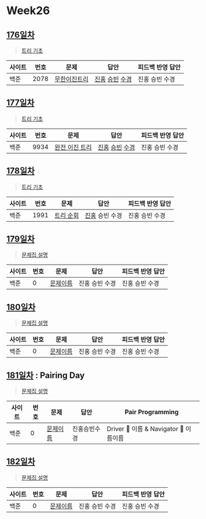 # Week26

## [176일차](Day176)

> [트리 기초](https://www.acmicpc.net/group/workbook/view/9797/34468)

| 사이트 | 번호 | 문제                 | 답안                | 피드백 반영 답안    |
| ------ | ---- | -------------------- | ------------------- | ------------------- |
| 백준   | 2078 | [무한이진트리](https://www.acmicpc.net/problem/2078) | [진홍](Day176/bj2078_kjh.java) [승빈](Day176/bj2078_wsb.java) [수경](Day176/bj2078_hsk.js) | 진홍 승빈 수경 |

## [177일차](Day177)

> [트리 기초](https://www.acmicpc.net/group/workbook/view/9797/34470)

| 사이트 | 번호 | 문제                 | 답안                | 피드백 반영 답안    |
| ------ | ---- | -------------------- | ------------------- | ------------------- |
| 백준   | 9934 | [완전 이진 트리](https://www.acmicpc.net/problem/9934) | [진홍](Day177/bj9934_kjh.java) [승빈](Day177/bj9934_wsb.java) [수경](Day177/bj9934_hsk.js) | 진홍 승빈 수경 |

## [178일차](Day178)

> [트리 기초](https://www.acmicpc.net/group/workbook/view/9797/34494)

| 사이트 | 번호 | 문제                 | 답안                | 피드백 반영 답안    |
| ------ | ---- | -------------------- | ------------------- | ------------------- |
| 백준   | 1991    | [트리 순회](https://www.acmicpc.net/problem/1991) | [진홍](Day178/bj1991_kjh.java) 승빈 수경 | 진홍 승빈 수경 |

## [179일차](Day179)

> [문제집 설명](문제집링크)

| 사이트 | 번호 | 문제                 | 답안                | 피드백 반영 답안    |
| ------ | ---- | -------------------- | ------------------- | ------------------- |
| 백준   | 0    | [문제이름](문제링크) | 진홍 승빈 수경 | 진홍 승빈 수경 |

## [180일차](Day180)

> [문제집 설명](문제집링크)

| 사이트 | 번호 | 문제                 | 답안                | 피드백 반영 답안    |
| ------ | ---- | -------------------- | ------------------- | ------------------- |
| 백준   | 0    | [문제이름](문제링크) | 진홍 승빈 수경 | 진홍 승빈 수경 |

## [181일차](Day181) : Pairing Day

> [문제집 설명](문제집링크)

| 사이트 | 번호 | 문제                 | 답안                | Pair Programming    |
| ------ | ---- | -------------------- | ------------------- | ------------------- |
| 백준   | 0    | [문제이름](문제링크) | 진홍승빈수경 | Driver 🚗 이름 & Navigator 🧭 이름이름 |

## [182일차](Day182)

> [문제집 설명](문제집링크)

| 사이트 | 번호 | 문제                 | 답안                | 피드백 반영 답안    |
| ------ | ---- | -------------------- | ------------------- | ------------------- |
| 백준   | 0    | [문제이름](문제링크) | 진홍 승빈 수경 | 진홍 승빈 수경 |
